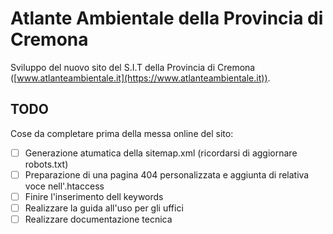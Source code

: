 # Atlante Ambientale della Provincia di Cremona

Sviluppo del nuovo sito del S.I.T della Provincia di Cremona ([www.atlanteambientale.it](https://www.atlanteambientale.it)).


## TODO
Cose da completare prima della messa online del sito:

 - [ ] Generazione atumatica della sitemap.xml (ricordarsi di aggiornare robots.txt)
 - [ ] Preparazione di una pagina 404 personalizzata e aggiunta di relativa voce nell'.htaccess
 - [ ] Finire l'inserimento dell keywords
 - [ ] Realizzare la guida all'uso per gli uffici
 - [ ] Realizzare documentazione tecnica
